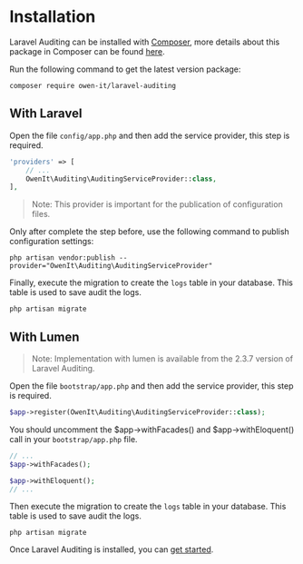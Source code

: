 
# Installation

Laravel Auditing can be installed with [Composer](http://getcomposer.org/doc/00-intro.md), more details about this package in Composer can be found [here](https://packagist.org/packages/owen-it/laravel-auditing).

Run the following command to get the latest version package:

```
composer require owen-it/laravel-auditing
```

## With Laravel
Open the file ```config/app.php``` and then add the service provider, this step is required.

```php
'providers' => [
    // ...
    OwenIt\Auditing\AuditingServiceProvider::class,
],
```
> Note: This provider is important for the publication of configuration files.

Only after complete the step before, use the following command to publish configuration settings:

```
php artisan vendor:publish --provider="OwenIt\Auditing\AuditingServiceProvider"
```
Finally, execute the migration to create the ```logs``` table in your database. This table is used to save audit the logs.

```
php artisan migrate
```

## With Lumen 
> Note: Implementation with lumen is available from the 2.3.7 version of Laravel Auditing.

Open the file ```bootstrap/app.php``` and then add the service provider, this step is required.

```php
$app->register(OwenIt\Auditing\AuditingServiceProvider::class);
```
You should uncomment the $app->withFacades() and $app->withEloquent() call in your `bootstrap/app.php` file.

```php
// ...
$app->withFacades();

$app->withEloquent();
// ...
```

Then execute the migration to create the ```logs``` table in your database. This table is used to save audit the logs.
```
php artisan migrate
```

Once Laravel Auditing is installed, you can [get started](/docs/{{version}}/getting-started).
